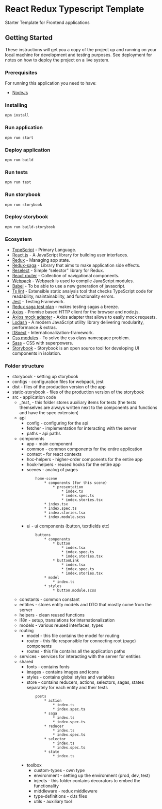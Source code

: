 # React Redux Typescript Template

Starter Template for Frontend applications

## Getting Started

These instructions will get you a copy of the project up and running on your local machine for development and testing purposes. See deployment for notes on how to deploy the project on a live system.

### Prerequisites

For running this application you need to have:
* [NodeJs](https://nodejs.org/en/)

### Installing
```
npm install
```

### Run application
```
npm run start
```

### Deploy application
```
npm run build
```

### Run tests
```
npm run test
```

### Run storybook
```
npm run storybook
```

### Deploy storybook
```
npm run build-storybook
```

### Ecosystem

* [TypeScript](https://typescriptlang.org/) - Primary Language.
* [React.js](https://reactjs.org/) - A JavaScript library for building user interfaces.
* [Redux](https://redux.js.org/) - Managing app state.
* [Redux-saga](https://redux-saga.js.org/) - Library that aims to make application side effects.
* [Reselect](https://github.com/reduxjs/reselect) - Simple “selector” library for Redux.
* [React router](https://reactrouter.com/) - Collection of navigational components.
* [Webpack](https://webpack.js.org/) - Webpack is used to compile JavaScript modules.
* [Babel](https://babeljs.io/) - To be able to use a new generation of javascript.
* [Ts lint](https://github.com/palantir/tslint) - Extensible static analysis tool that checks TypeScript code for readability, maintainability, and functionality errors.
* [Jest](https://jestjs.io/) - Testing Framework.
* [Redux saga test plan](https://github.com/jfairbank/redux-saga-test-plan) - makes testing sagas a breeze.
* [Axios](https://github.com/axios/axios) - Promise based HTTP client for the browser and node.js.
* [Axios mock adapter](https://github.com/ctimmerm/axios-mock-adapter) - Axios adapter that allows to easily mock requests.
* [Lodash](https://lodash.com/) - A modern JavaScript utility library delivering modularity, performance & extras.
* [I18next](https://www.i18next.com/) - Internationalization-framework.
* [Css modules](https://github.com/css-modules/css-modules) - To solve the css class namespace problem.
* [Sass](https://sass-lang.com/) - CSS with superpowers.
* [Storybook](https://storybook.js.org/) - Storybook is an open source tool for developing UI components in isolation.

### Folder structure

* storybook - setting up storybook
* configs - configuration files for webpack, jest
* dist - files of the production version of the app
* static-storybook - files of the production version of the storybook
* src - application code
    * \__test__ - this folder stores auxiliary items for tests (the tests themselves are always written next to the components and functions and have the spec extension)
    * api
        * config - configuring for the api
        * fetcher - implementation for interacting with the server
        * paths - api paths
    * components
        * app - main component
        * common - common components for the entire application
        * context - for react contexts
        * hoc-helpers - higher-order components for the entire app
        * hook-helpers - reused hooks for the entire app
        * scenes - analog of pages
            ```
                home-scene
                    * components (for this scene)
                        * presentation
                            * index.ts
                            * index.spec.ts
                            * index.stories.tsx
                    * index.tsx
                    * index.spec.ts
                    * index.stories.tsx
                    * index.module.scss
            ```
        * ui - ui components (button, textfields etc)
            ```
                buttons
                    * components
                        * button
                            * index.tsx
                            * index.spec.ts
                            * index.stories.tsx
                        * buttonLink
                            * index.tsx
                            * index.spec.ts
                            * index.stories.tsx
                    * model
                        * index.ts
                    * styles
                        * button.module.scss
            ```
    * constants - common constant
    * entities - stores entity models and DTO that mostly come from the server
    * helpers - clean reused functions
    * i18n - setup, translations for internationalization
    * models - various reused interfaces, types
    * routing
        * model - this file contains the model for routing
        * router - this file responsible for connecting root (page) components
        * routes - this file contains all the application paths
    * services - services for interacting with the server for entities
    * shared
        *  fonts - contains fonts
        *  images - contains images and icons
        *  styles - contains global styles and variables
        *  store - contains reducers, actions, selectors, sagas, states separately for each entity and their tests
            ```
                posts
                    * action
                        * index.ts
                        * index.spec.ts
                    * saga
                        * index.ts
                        * index.spec.ts
                    * reducer
                        * index.ts
                        * index.spec.ts
                    * selector
                        * index.ts
                        * index.spec.ts
                    * state
                        * index.ts
            ```
        * toolbox
            * custom-types - own type
            * environment - setting up the environment (prod, dev, test)
            * injects - this folder contains decorators to embed the functionality
            * middleware - redux middleware
            * type-definitions - d.ts files
            * utils - auxiliary tool

